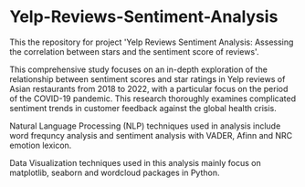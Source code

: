 # Yelp-Reviews-Sentiment-Analysis
This the repository for project 'Yelp Reviews Sentiment Analysis: Assessing the correlation between stars and  the sentiment score of reviews'.

This comprehensive study focuses on an in-depth exploration of the relationship between sentiment scores and star ratings in Yelp reviews of Asian restaurants from 2018 to 2022, with a particular focus on the period of the COVID-19 pandemic. This research thoroughly examines complicated sentiment trends in customer feedback against the global health crisis.

Natural Language Processing (NLP) techniques used in analysis include word frequncy analysis and sentiment analysis with VADER, Afinn and NRC emotion lexicon. 

Data Visualization techniques used in this analysis mainly focus on matplotlib, seaborn and wordcloud packages in Python.
